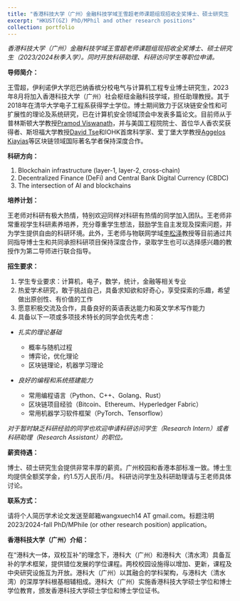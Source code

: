 ```yaml
---
title: "香港科技大学（广州）金融科技学域王雪超老师课题组现招收全奖博士、硕士研究生（2023/2024秋季入学）"
excerpt: "HKUST(GZ) PhD/MPhil and other research positions"
collection: portfolio
---
```


*香港科技大学（广州）金融科技学域王雪超老师课题组现招收全奖博士、硕士研究生（2023/2024秋季入学）。同时开放科研助理、科研访问学生等职位申请。*

**导师简介：**

王雪超，伊利诺伊大学厄巴纳香槟分校电气与计算机工程专业博士研究生，2023年8月将加入香港科技大学（广州）社会枢纽金融科技学域，担任助理教授。其于2018年在清华大学电子工程系获得学士学位。博士期间致力于区块链安全性和可扩展性的理论及系统研究，已在计算机安全领域顶会中发表多篇论文。目前师从于普林斯顿大学教授[Pramod Viswanath](https://ece.princeton.edu/people/pramod-viswanath)，并与美国工程院院士、首位华人香农奖获得者、斯坦福大学教授[David Tse](https://tselab.stanford.edu/people/principal-investigator/david-tse/)和IOHK首席科学家、爱丁堡大学教授[Aggelos Kiayias](https://kiayias.com/Aggelos_Kiayias/Home_of_Aggelos_Kiayias.html)等区块链领域国际著名学者保持深度合作。

**科研方向：**

1. Blockchain infrastructure (layer-1, layer-2, cross-chain)
2. Decentralized Finance (DeFi) and Central Bank Digital Currency (CBDC)
3. The intersection of AI and blockchains

**培养计划：**

王老师对科研有极大热情，特别欢迎同样对科研有热情的同学加入团队。王老师非常重视学生科研素养培养，充分尊重学生想法，鼓励学生自主发现及探索问题，并为学生提供自由的科研环境。此外，王老师与物联网学域[李松泽](https://songzli.github.io/)教授等目前通过共同指导博士生和共同承担科研项目保持深度合作，录取学生也可以选择感兴趣的教授作为第二导师进行联合指导。

**招生要求：**
1. 学生专业要求：计算机，电子，数学，统计，金融等相关专业
2. 热爱学术研究，敢于挑战自己，具备求知欲和好奇心，享受探索的乐趣，希望做出原创性、有价值的工作
3. 愿意积极交流及合作，具备良好的英语表达能力和英文学术写作能力
4. 具备以下一项或多项技术特长的同学会优先考虑：

- *扎实的理论基础*
	- 概率与随机过程
	- 博弈论，优化理论
	- 区块链理论，机器学习理论

- *良好的编程和系统搭建能力*
	- 常用编程语言（Python、C++、Golang、Rust）
	- 区块链项目经验（Bitcoin、Ethereum、Hyperledger Fabric）
	- 常用机器学习软件框架（PyTorch、Tensorflow）

*对于暂时缺乏科研经验的同学也欢迎申请科研访问学生（Research Intern）或者科研助理（Research Assistant）的职位。*

**薪资待遇：**

博士、硕士研究生会提供非常丰厚的薪资。广州校园和香港本部标准一致。博士生均提供全额奖学金，约1.5万人民币/月。
科研访问学生及科研助理请与王老师具体讨论。

**联系方式：**

请将个人简历学术论文发送至邮箱wangxuech14 AT gmail.com。标题注明2023/2024-fall PhD/MPhile (or other research position) application。

**香港科技大学（广州）介绍：**

在“港科大一体，双校互补”的理念下，港科大（广州）和港科大（清水湾）具备互补的学术框架，提供错位发展的学位课程。两校校园设施得以增加、更新，课程及中央研究设施互为开放。港科大（广州）以其融合的学科架构，与港科大（清水湾）的深厚学科根基相辅相成。港科大（广州）实施香港科技大学硕士学位和博士学位教育，颁发香港科技大学硕士学位和博士学位证书。